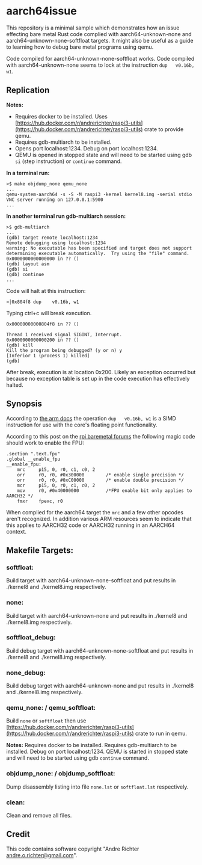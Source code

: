 # aarch64issue

This repository is a minimal sample which demonstrates how an issue effecting bare metal Rust code complied with aarch64-unknown-none and aarch64-unknown-none-softfloat targets. It might also be useful as a guide to learning how to debug bare metal programs using qemu.

Code compiled for aarch64-unknown-none-softfloat works. Code compiled with aarch64-unknown-none seems to lock at the instruction `dup   v0.16b, w1`. 


## Replication

**Notes:** 

- Requires docker to be installed. Uses [https://hub.docker.com/r/andrerichter/raspi3-utils](https://hub.docker.com/r/andrerichter/raspi3-utils) crate to provide qemu. 
- Requires gdb-multiarch to be installed. 
- Opens port localhost:1234. Debug on port localhost:1234.
- QEMU is opened in stopped state and will need to be started using gdb `si` (step instruction) or `continue` command.

**In a terminal run:**

```
>$ make objdump_none qemu_none
...
qemu-system-aarch64 -s -S -M raspi3 -kernel kernel8.img -serial stdio
VNC server running on 127.0.0.1:5900
...
```

**In another terminal run gdb-multiarch session:**

```
>$ gdb-multiarch 
...
(gdb) target remote localhost:1234
Remote debugging using localhost:1234
warning: No executable has been specified and target does not support
determining executable automatically.  Try using the "file" command.
0x0000000000000000 in ?? ()
(gdb) layout asm
(gdb) si
(gdb) continue
...
```

Code will halt at this instruction:

```
>│0x804f8 dup    v0.16b, w1 
```

Typing ctrl+c will break execution.

```
0x00000000000804f8 in ?? ()

Thread 1 received signal SIGINT, Interrupt.
0x0000000000000200 in ?? ()
(gdb) kill
Kill the program being debugged? (y or n) y
[Inferior 1 (process 1) killed]
(gdb)

```

After break, execution is at location 0x200. Likely an exception occurred but because no exception table is set up in the code execution has effectively halted.

## Synopsis

According to [the arm docs](http://infocenter.arm.com/help/topic/com.arm.doc.dui0802b/DUP_advsimd_elt_vector.html) the operation `dup   v0.16b, w1` is a SIMD instruction for use with the core's floating point functionality.

According to this post on the [rpi baremetal forums](https://www.raspberrypi.org/forums/viewtopic.php?f=72&t=249588&p=1527796&hilit=FPU#p1527796) the following magic code should work to enable the FPU:

```
.section ".text.fpu"
.global __enable_fpu
__enable_fpu:
    mrc     p15, 0, r0, c1, c0, 2
    orr     r0, r0, #0x300000        /* enable single precision */
    orr     r0, r0, #0xC00000        /* enable double precision */
    mcr     p15, 0, r0, c1, c0, 2
    mov     r0, #0x40000000          /*FPU enable bit only applies to AARCH32 */
    fmxr    fpexc, r0
```

When complied for the aarch64 target the `mrc` and a few other opcodes aren't recognized. In addition various ARM resources seem to indicate that this applies to AARCH32 code or AARCH32 running in an AARCH64 context.



## Makefile Targets:

### softfloat:

Build target with aarch64-unknown-none-softfloat and put results in ./kernel8 and ./kernel8.img respectively.

### none:

Build target with aarch64-unknown-none and put results in ./kernel8 and ./kernel8.img respectively.

### softfloat_debug:

Build debug target with aarch64-unknown-none-softfloat and put results in ./kernel8 and ./kernel8.img respectively.

### none_debug:

Build debug target with aarch64-unknown-none and put results in ./kernel8 and ./kernel8.img respectively.


### qemu_none: / qemu_softfloat:

Build `none` or `softfloat` then use [https://hub.docker.com/r/andrerichter/raspi3-utils](https://hub.docker.com/r/andrerichter/raspi3-utils) crate to run in qemu. 

**Notes:** Requires docker to be installed. Requires gdb-multiarch to be installed. Debug on port localhost:1234. QEMU is started in stopped state and will need to be started using gdb `continue` command.


### objdump_none: / objdump_softfloat:

Dump disassembly listing into file `none.lst` or `softfloat.lst` respectively.

### clean:

Clean and remove all files.

## Credit

This code contains software copyright "Andre Richter <andre.o.richter@gmail.com>".
